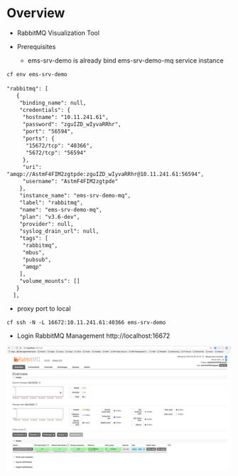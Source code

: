 # Overview

* RabbitMQ Visualization Tool

* Prerequisites
  * ems-srv-demo is already bind ems-srv-demo-mq service instance 
```
cf env ems-srv-demo

"rabbitmq": [
   {
    "binding_name": null,
    "credentials": {
     "hostname": "10.11.241.61",
     "password": "zguIZD_wIyvaRRhr",
     "port": "56594",
     "ports": {
      "15672/tcp": "40366",
      "5672/tcp": "56594"
     },
     "uri": "amqp://AstmF4FIM2zgtpde:zguIZD_wIyvaRRhr@10.11.241.61:56594",
     "username": "AstmF4FIM2zgtpde"
    },
    "instance_name": "ems-srv-demo-mq",
    "label": "rabbitmq",
    "name": "ems-srv-demo-mq",
    "plan": "v3.6-dev",
    "provider": null,
    "syslog_drain_url": null,
    "tags": [
     "rabbitmq",
     "mbus",
     "pubsub",
     "amqp"
    ],
    "volume_mounts": []
   }
  ],
```
  * proxy port to local 
```
cf ssh -N -L 16672:10.11.241.61:40366 ems-srv-demo
```
* Login RabbitMQ Management 
http://localhost:16672 

![Alt text](/picture/MQ.png "Optional title") 

